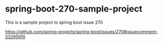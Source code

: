spring-boot-270-sample-project
==============================


This is a sample project to spring boot issue 270

https://github.com/spring-projects/spring-boot/issues/270#issuecomment-33295910

